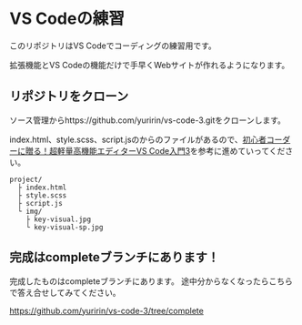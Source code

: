 # VS Codeの練習

このリポジトリはVS Codeでコーディングの練習用です。

拡張機能とVS Codeの機能だけで手早くWebサイトが作れるようになります。

## リポジトリをクローン
ソース管理からhttps://github.com/yuririn/vs-code-3.gitをクローンします。

index.html、style.scss、script.jsのからのファイルがあるので、[初心者コーダーに贈る！超軽量高機能エディターVS Code入門3](https://ginneko-atelier.com/blogs/entry440/)を参考に進めていってください。
```
project/
  ├ index.html
  ├ style.scss
  ├ script.js
  └ img/
    ├ key-visual.jpg
    └ key-visual-sp.jpg
```
## 完成はcompleteブランチにあります！

完成したものはcompleteブランチにあります。
途中分からなくなったらこちらで答え合せしてみてください。

https://github.com/yuririn/vs-code-3/tree/complete
